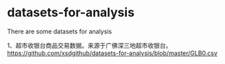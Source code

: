 # datasets-for-analysis
There are some datasets for analysis

1、超市收银台商品交易数据。来源于广佛深三地超市收银台。
   https://github.com/xsdgithub/datasets-for-analysis/blob/master/GLB0.csv
